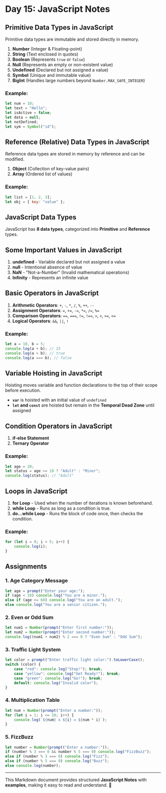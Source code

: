 # Day 15: JavaScript Notes

## Primitive Data Types in JavaScript
Primitive data types are immutable and stored directly in memory.

1. **Number** (Integer & Floating-point)
2. **String** (Text enclosed in quotes)
3. **Boolean** (Represents `true` or `false`)
4. **Null** (Represents an empty or non-existent value)
5. **Undefined** (Declared but not assigned a value)
6. **Symbol** (Unique and immutable value)
7. **BigInt** (Handles large numbers beyond `Number.MAX_SAFE_INTEGER`)

### Example:
```javascript
let num = 10;
let text = "Hello";
let isActive = false;
let data = null;
let notDefined;
let sym = Symbol("id");
```

## Reference (Relative) Data Types in JavaScript
Reference data types are stored in memory by reference and can be modified.

1. **Object** (Collection of key-value pairs)
2. **Array** (Ordered list of values)

### Example:
```javascript
let list = [1, 2, 3];
let obj = { key: "value" };
```

## JavaScript Data Types
JavaScript has **8 data types**, categorized into **Primitive** and **Reference** types.

## Some Important Values in JavaScript
1. **undefined** - Variable declared but not assigned a value
2. **null** - Intentional absence of value
3. **NaN** - "Not-a-Number" (Invalid mathematical operations)
4. **Infinity** - Represents an infinite value

## Basic Operators in JavaScript
1. **Arithmetic Operators**: `+`, `-`, `*`, `/`, `%`, `++`, `--`
2. **Assignment Operators**: `=`, `+=`, `-=`, `*=`, `/=`, `%=`
3. **Comparison Operators**: `==`, `===`, `!=`, `!==`, `>`, `<`, `>=`, `<=`
4. **Logical Operators**: `&&`, `||`, `!`

### Example:
```javascript
let a = 10, b = 5;
console.log(a + b); // 15
console.log(a > b); // true
console.log(a === b); // false
```

## Variable Hoisting in JavaScript
Hoisting moves variable and function declarations to the top of their scope before execution.

- **`var`** is hoisted with an initial value of `undefined`
- **`let` and `const`** are hoisted but remain in the **Temporal Dead Zone** until assigned

## Condition Operators in JavaScript
1. **if-else Statement**
2. **Ternary Operator**

### Example:
```javascript
let age = 20;
let status = age >= 18 ? "Adult" : "Minor";
console.log(status); // "Adult"
```

## Loops in JavaScript
1. **for Loop** - Used when the number of iterations is known beforehand.
2. **while Loop** - Runs as long as a condition is true.
3. **do...while Loop** - Runs the block of code once, then checks the condition.

### Example:
```javascript
for (let i = 0; i < 5; i++) {
    console.log(i);
}
```

## Assignments
### 1. Age Category Message
```javascript
let age = prompt("Enter your age:");
if (age < 18) console.log("You are a minor.");
else if (age <= 60) console.log("You are an adult.");
else console.log("You are a senior citizen.");
```

### 2. Even or Odd Sum
```javascript
let num1 = Number(prompt("Enter first number:"));
let num2 = Number(prompt("Enter second number:"));
console.log((num1 + num2) % 2 === 0 ? "Even Sum" : "Odd Sum");
```

### 3. Traffic Light System
```javascript
let color = prompt("Enter traffic light color:").toLowerCase();
switch (color) {
    case "red": console.log("Stop!"); break;
    case "yellow": console.log("Get Ready!"); break;
    case "green": console.log("Go!"); break;
    default: console.log("Invalid color");
}
```

### 4. Multiplication Table
```javascript
let num = Number(prompt("Enter a number:"));
for (let i = 1; i <= 10; i++) {
    console.log(`${num} x ${i} = ${num * i}`);
}
```

### 5. FizzBuzz
```javascript
let number = Number(prompt("Enter a number:"));
if (number % 3 === 0 && number % 5 === 0) console.log("FizzBuzz");
else if (number % 3 === 0) console.log("Fizz");
else if (number % 5 === 0) console.log("Buzz");
else console.log(number);
```

---
This Markdown document provides structured **JavaScript Notes** with **examples**, making it easy to read and understand. 🚀
